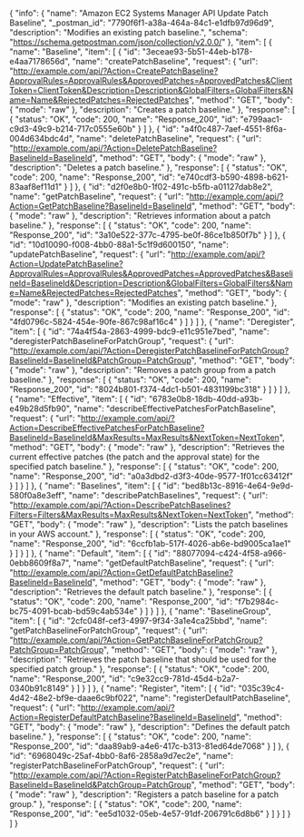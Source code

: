 {
  "info": {
    "name": "Amazon EC2 Systems Manager API Update Patch Baseline",
    "_postman_id": "7790f6f1-a38a-464a-84c1-e1dfb97d96d9",
    "description": "Modifies an existing patch baseline.",
    "schema": "https://schema.getpostman.com/json/collection/v2.0.0/"
  },
  "item": [
    {
      "name": "Baseline",
      "item": [
        {
          "id": "3eceae93-5b51-44eb-b178-e4aa7178656d",
          "name": "createPatchBaseline",
          "request": {
            "url": "http://example.com/api/?Action=CreatePatchBaseline?ApprovalRules=ApprovalRules&ApprovedPatches=ApprovedPatches&ClientToken=ClientToken&Description=Description&GlobalFilters=GlobalFilters&Name=Name&RejectedPatches=RejectedPatches",
            "method": "GET",
            "body": {
              "mode": "raw"
            },
            "description": "Creates a patch baseline."
          },
          "response": [
            {
              "status": "OK",
              "code": 200,
              "name": "Response_200",
              "id": "e799aac1-c9d3-49c9-b214-717c0555e60b"
            }
          ]
        },
        {
          "id": "a4f0c487-7aef-4551-8f6a-004d634bdc4d",
          "name": "deletePatchBaseline",
          "request": {
            "url": "http://example.com/api/?Action=DeletePatchBaseline?BaselineId=BaselineId",
            "method": "GET",
            "body": {
              "mode": "raw"
            },
            "description": "Deletes a patch baseline."
          },
          "response": [
            {
              "status": "OK",
              "code": 200,
              "name": "Response_200",
              "id": "e740cdf3-b590-4898-b621-83aaf8ef11d1"
            }
          ]
        },
        {
          "id": "d2f0e8b0-1f02-491c-b5fb-a01127dab8e2",
          "name": "getPatchBaseline",
          "request": {
            "url": "http://example.com/api/?Action=GetPatchBaseline?BaselineId=BaselineId",
            "method": "GET",
            "body": {
              "mode": "raw"
            },
            "description": "Retrieves information about a patch baseline."
          },
          "response": [
            {
              "status": "OK",
              "code": 200,
              "name": "Response_200",
              "id": "3a10e522-377c-4795-be0f-86ce1b850f7b"
            }
          ]
        },
        {
          "id": "10d10090-f008-4bb0-88a1-5c1f9d600150",
          "name": "updatePatchBaseline",
          "request": {
            "url": "http://example.com/api/?Action=UpdatePatchBaseline?ApprovalRules=ApprovalRules&ApprovedPatches=ApprovedPatches&BaselineId=BaselineId&Description=Description&GlobalFilters=GlobalFilters&Name=Name&RejectedPatches=RejectedPatches",
            "method": "GET",
            "body": {
              "mode": "raw"
            },
            "description": "Modifies an existing patch baseline."
          },
          "response": [
            {
              "status": "OK",
              "code": 200,
              "name": "Response_200",
              "id": "4fd0796c-5824-454e-90fe-867c98af16c4"
            }
          ]
        }
      ]
    },
    {
      "name": "Deregister",
      "item": [
        {
          "id": "74a4f54a-2863-4999-bdc9-e11c951e7bed",
          "name": "deregisterPatchBaselineForPatchGroup",
          "request": {
            "url": "http://example.com/api/?Action=DeregisterPatchBaselineForPatchGroup?BaselineId=BaselineId&PatchGroup=PatchGroup",
            "method": "GET",
            "body": {
              "mode": "raw"
            },
            "description": "Removes a patch group from a patch baseline."
          },
          "response": [
            {
              "status": "OK",
              "code": 200,
              "name": "Response_200",
              "id": "8024b801-f374-4dc1-b501-4831199bc318"
            }
          ]
        }
      ]
    },
    {
      "name": "Effective",
      "item": [
        {
          "id": "6783e0b8-18db-40dd-a93b-e49b28d5fb90",
          "name": "describeEffectivePatchesForPatchBaseline",
          "request": {
            "url": "http://example.com/api/?Action=DescribeEffectivePatchesForPatchBaseline?BaselineId=BaselineId&MaxResults=MaxResults&NextToken=NextToken",
            "method": "GET",
            "body": {
              "mode": "raw"
            },
            "description": "Retrieves the current effective patches (the patch and the approval state) for the specified patch baseline."
          },
          "response": [
            {
              "status": "OK",
              "code": 200,
              "name": "Response_200",
              "id": "a0a3dbd2-d3f3-40de-9577-1f01cc63412f"
            }
          ]
        }
      ]
    },
    {
      "name": "Baselines",
      "item": [
        {
          "id": "bed8b13c-8916-4e64-9e9d-580f0a8e3eff",
          "name": "describePatchBaselines",
          "request": {
            "url": "http://example.com/api/?Action=DescribePatchBaselines?Filters=Filters&MaxResults=MaxResults&NextToken=NextToken",
            "method": "GET",
            "body": {
              "mode": "raw"
            },
            "description": "Lists the patch baselines in your AWS account."
          },
          "response": [
            {
              "status": "OK",
              "code": 200,
              "name": "Response_200",
              "id": "6ccfb1ab-517f-4026-ab6e-bd9005ca1ae1"
            }
          ]
        }
      ]
    },
    {
      "name": "Default",
      "item": [
        {
          "id": "88077094-c424-4f58-a966-0ebb8609f8a7",
          "name": "getDefaultPatchBaseline",
          "request": {
            "url": "http://example.com/api/?Action=GetDefaultPatchBaseline?BaselineId=BaselineId",
            "method": "GET",
            "body": {
              "mode": "raw"
            },
            "description": "Retrieves the default patch baseline."
          },
          "response": [
            {
              "status": "OK",
              "code": 200,
              "name": "Response_200",
              "id": "f7b2984c-bc75-4091-bcab-bd59c4ab534e"
            }
          ]
        }
      ]
    },
    {
      "name": "BaselineGroup",
      "item": [
        {
          "id": "2cfc048f-cef3-4997-9f34-3a1e4ca25bbd",
          "name": "getPatchBaselineForPatchGroup",
          "request": {
            "url": "http://example.com/api/?Action=GetPatchBaselineForPatchGroup?PatchGroup=PatchGroup",
            "method": "GET",
            "body": {
              "mode": "raw"
            },
            "description": "Retrieves the patch baseline that should be used for the specified patch group."
          },
          "response": [
            {
              "status": "OK",
              "code": 200,
              "name": "Response_200",
              "id": "c9e32cc9-781d-45d4-b2a7-0340b91c8149"
            }
          ]
        }
      ]
    },
    {
      "name": "Register",
      "item": [
        {
          "id": "035c39c4-4d42-48e2-bf9e-daae6c9bf022",
          "name": "registerDefaultPatchBaseline",
          "request": {
            "url": "http://example.com/api/?Action=RegisterDefaultPatchBaseline?BaselineId=BaselineId",
            "method": "GET",
            "body": {
              "mode": "raw"
            },
            "description": "Defines the default patch baseline."
          },
          "response": [
            {
              "status": "OK",
              "code": 200,
              "name": "Response_200",
              "id": "daa89ab9-a4e6-417c-b313-81ed64de7068"
            }
          ]
        },
        {
          "id": "6968049c-25af-4bb0-8af6-2858a9d7ec2e",
          "name": "registerPatchBaselineForPatchGroup",
          "request": {
            "url": "http://example.com/api/?Action=RegisterPatchBaselineForPatchGroup?BaselineId=BaselineId&PatchGroup=PatchGroup",
            "method": "GET",
            "body": {
              "mode": "raw"
            },
            "description": "Registers a patch baseline for a patch group."
          },
          "response": [
            {
              "status": "OK",
              "code": 200,
              "name": "Response_200",
              "id": "ee5d1032-05eb-4e57-91df-206791c6d8b6"
            }
          ]
        }
      ]
    }
  ]
}